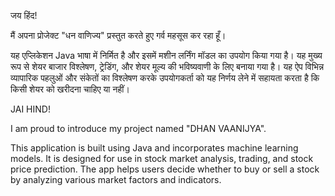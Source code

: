 जय हिंद!

मैं अपना प्रोजेक्ट "धन वाणिज्य" प्रस्तुत करते हुए गर्व महसूस कर रहा हूँ।

यह एप्लिकेशन Java भाषा में निर्मित है और इसमें मशीन लर्निंग मॉडल का उपयोग किया गया है।
यह मुख्य रूप से शेयर बाजार विश्लेषण, ट्रेडिंग, और शेयर मूल्य की भविष्यवाणी के लिए बनाया गया है।
यह ऐप विभिन्न व्यापारिक पहलुओं और संकेतों का विश्लेषण करके उपयोगकर्ता को यह निर्णय लेने में सहायता करता है कि किसी शेयर को खरीदना चाहिए या नहीं।


JAI HIND!

I am proud to introduce my project named "DHAN VAANIJYA".

This application is built using Java and incorporates machine learning models.
It is designed for use in stock market analysis, trading, and stock price prediction.
The app helps users decide whether to buy or sell a stock by analyzing various market factors and indicators.

